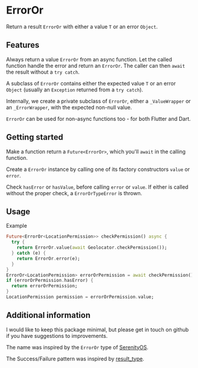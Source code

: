 # ErrorOr

Return a result `ErrorOr` with either a value `T` or an error `Object`.

## Features

Always return a value `ErrorOr` from an async function. Let the called function
handle the error and return an `ErrorOr`. The caller can then `await` the result
without a `try catch`.

A subclass of `ErrorOr` contains either the expected value `T` or an error
`Object` (usually an `Exception` returned from a `try catch`).

Internally, we create a private subclass of `ErrorOr`, either a `_ValueWrapper`
or an `_ErrorWrapper`, with the expected non-null value.

`ErrorOr` can be used for non-async functions too - for both Flutter and Dart.

## Getting started

Make a function return a `Future<ErrorOr>`, which you'll `await` in the calling
function.

Create a `ErrorOr` instance by calling one of its factory constructors `value`
or `error`.

Check `hasError` or `hasValue`, before calling `error` or `value`. If either is
called without the proper check, a `ErrorOrTypeError` is thrown.

## Usage

Example

```dart
Future<ErrorOr<LocationPermission>> checkPermission() async {
  try {
    return ErrorOr.value(await Geolocator.checkPermission());
  } catch (e) {
    return ErrorOr.error(e);
  }
}
ErrorOr<LocationPermission> errorOrPermission = await checkPermission();
if (errorOrPermission.hasError) {
  return errorOrPermission;
}
LocationPermission permission = errorOrPermission.value;
```

## Additional information

I would like to keep this package minimal, but please get in touch on github if
you have suggestions to improvements.

The name was inspired by the `ErrorOr` type of [SerenityOS](https://github.com/SerenityOS/serenity/blob/master/AK/Error.h).

The Success/Failure pattern was inspired by [result_type](https://pub.dev/packages/result_type).